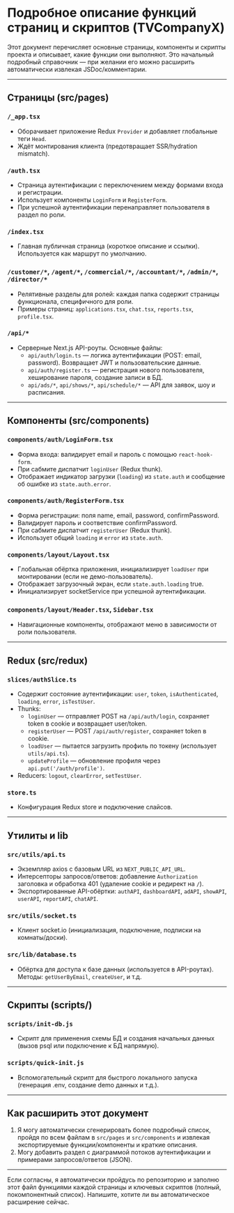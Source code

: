 # Подробное описание функций страниц и скриптов (TVCompanyX)

Этот документ перечисляет основные страницы, компоненты и скрипты проекта и описывает, какие функции они выполняют. Это начальный подробный справочник — при желании его можно расширить автоматически извлекая JSDoc/комментарии.

---

## Страницы (src/pages)

### `/_app.tsx`
- Оборачивает приложение Redux `Provider` и добавляет глобальные теги `Head`.
- Ждёт монтирования клиента (предотвращает SSR/hydration mismatch).

### `/auth.tsx`
- Страница аутентификации с переключением между формами входа и регистрации.
- Использует компоненты `LoginForm` и `RegisterForm`.
- При успешной аутентификации перенаправляет пользователя в раздел по роли.

### `/index.tsx`
- Главная публичная страница (короткое описание и ссылки). Используется как маршрут по умолчанию.

### `/customer/*`, `/agent/*`, `/commercial/*`, `/accountant/*`, `/admin/*`, `/director/*`
- Релятивные разделы для ролей: каждая папка содержит страницы функционала, специфичного для роли.
- Примеры страниц: `applications.tsx`, `chat.tsx`, `reports.tsx`, `profile.tsx`.

### `/api/*`
- Серверные Next.js API-роуты. Основные файлы:
  - `api/auth/login.ts` — логика аутентификации (POST: email, password). Возвращает JWT и пользовательские данные.
  - `api/auth/register.ts` — регистрация нового пользователя, хеширование пароля, создание записи в БД.
  - `api/ads/*`, `api/shows/*`, `api/schedule/*` — API для заявок, шоу и расписания.

---

## Компоненты (src/components)

### `components/auth/LoginForm.tsx`
- Форма входа: валидирует email и пароль с помощью `react-hook-form`.
- При сабмите диспатчит `loginUser` (Redux thunk).
- Отображает индикатор загрузки (`loading`) из `state.auth` и сообщение об ошибке из `state.auth.error`.

### `components/auth/RegisterForm.tsx`
- Форма регистрации: поля name, email, password, confirmPassword.
- Валидирует пароль и соответствие confirmPassword.
- При сабмите диспатчит `registerUser` (Redux thunk).
- Использует общий `loading` и `error` из `state.auth`.

### `components/layout/Layout.tsx`
- Глобальная обёртка приложения, инициализирует `loadUser` при монтировании (если не демо-пользователь).
- Отображает загрузочный экран, если `state.auth.loading` true.
- Инициализирует socketService при успешной аутентификации.

### `components/layout/Header.tsx`, `Sidebar.tsx`
- Навигационные компоненты, отображают меню в зависимости от роли пользователя.

---

## Redux (src/redux)

### `slices/authSlice.ts`
- Содержит состояние аутентификации: `user`, `token`, `isAuthenticated`, `loading`, `error`, `isTestUser`.
- Thunks:
  - `loginUser` — отправляет POST на `/api/auth/login`, сохраняет token в cookie и возвращает user/token.
  - `registerUser` — POST `/api/auth/register`, сохраняет token в cookie.
  - `loadUser` — пытается загрузить профиль по токену (использует `utils/api.ts`).
  - `updateProfile` — обновление профиля через `api.put('/auth/profile')`.
- Reducers: `logout`, `clearError`, `setTestUser`.

### `store.ts`
- Конфигурация Redux store и подключение слайсов.

---

## Утилиты и lib

### `src/utils/api.ts`
- Экземпляр axios с базовым URL из `NEXT_PUBLIC_API_URL`.
- Интерсепторы запросов/ответов: добавление `Authorization` заголовка и обработка 401 (удаление cookie и редирект на `/`).
- Экспортированные API-обёртки: `authAPI`, `dashboardAPI`, `adAPI`, `showAPI`, `userAPI`, `reportAPI`, `chatAPI`.

### `src/utils/socket.ts`
- Клиент socket.io (инициализация, подключение, подписки на комнаты/доски).

### `src/lib/database.ts`
- Обёртка для доступа к базе данных (используется в API-роутах). Методы: `getUserByEmail`, `createUser`, и т.д.

---

## Скрипты (scripts/)

### `scripts/init-db.js`
- Скрипт для применения схемы БД и создания начальных данных (вызов psql или подключение к БД напрямую).

### `scripts/quick-init.js`
- Вспомогательный скрипт для быстрого локального запуска (генерация .env, создание demo данных и т.д.).

---

## Как расширить этот документ

1. Я могу автоматически сгенерировать более подробный список, пройдя по всем файлам в `src/pages` и `src/components` и извлекая экспортируемые функции/компоненты и краткие описания.
2. Могу добавить раздел с диаграммой потоков аутентификации и примерами запросов/ответов (JSON).

---

Если согласны, я автоматически пройдусь по репозиторию и заполню этот файл функциями каждой страницы и ключевых скриптов (полный, покомпонентный список). Напишите, хотите ли вы автоматическое расширение сейчас.